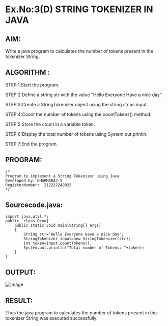 # Ex.No:3(D) STRING TOKENIZER IN JAVA

## AIM:

Write a java program to calculates the number of tokens present in the tokenizer String.

## ALGORITHM :
STEP 1:Start the program.

STEP 2:Define a string str with the value "Hello Everyone Have a nice day".

STEP 3:Create a StringTokenizer object using the string str as input.

STEP 4:Count the number of tokens using the countTokens() method.

STEP 5:Store the count in a variable token.

STEP 6:Display the total number of tokens using System.out.println.

STEP 7:End the program.




## PROGRAM:
 ```
/*
Program to implement a String Tokenizer using Java
Developed by: DHARMARAJ S
RegisterNumber:  212222240025
*/
```

## Sourcecode.java:
```
import java.util.*;
public  class Demo{
    public static void main(String[] args)
    {
        String str="Hello Everyone Have a nice day";
        StringTokenizer input=new StringTokenizer(str);
        int token=input.countTokens();
        System.out.println("Total number of Tokens: "+token);
    }
}
```

## OUTPUT:

![image](https://github.com/user-attachments/assets/bda416da-297f-441d-94c3-24cd5b25cf50)


## RESULT:
Thus the java program to calculates the number of tokens present in the tokenizer String was executed successfully.
